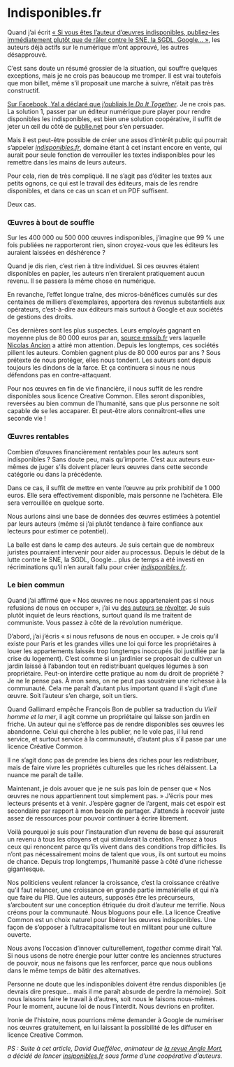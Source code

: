 # Indisponibles.fr

Quand j’ai écrit [« Si vous êtes l’auteur d’œuvres indisponibles, publiez-les immédiatement plutôt que de râler contre le SNE, la SGDL, Google… »](https://tcrouzet.com/2012/06/22/les-auteurs-sont-ils-faineants/), les auteurs déjà actifs sur le numérique m’ont approuvé, les autres désapprouvé.<span id="more-25344"></span>

C’est sans doute un résumé grossier de la situation, qui souffre quelques exceptions, mais je ne crois pas beaucoup me tromper. Il est vrai toutefois que mon billet, même s’il proposait une marche à suivre, n’était pas très constructif.

[Sur Facebook, Yal a déclaré que j’oubliais le *Do It Together*](http://www.facebook.com/groups/216003450195/10151048433305196/). Je ne crois pas. La solution 1, passer par un éditeur numérique pure player pour rendre disponibles les indisponibles, est bien une solution coopérative, il suffit de jeter un œil du côté de [publie.net](http://publie.net) pour s’en persuader.

Mais il est peut-être possible de créer une assos d’intérêt public qui pourrait s’appeler [*indisponibles.fr*](http://www.indisponibles.fr/), domaine étant à cet instant encore en vente, qui aurait pour seule fonction de verrouiller les textes indisponibles pour les remettre dans les mains de leurs auteurs.

Pour cela, rien de très compliqué. Il ne s’agit pas d’éditer les textes aux petits ognons, ce qui est le travail des éditeurs, mais de les rendre disponibles, et dans ce cas un scan et un PDF suffisent.

Deux cas.

### Œuvres à bout de souffle

Sur les 400 000 ou 500 000 œuvres indisponibles, j’imagine que 99 % une fois publiées ne rapporteront rien, sinon croyez-vous que les éditeurs les auraient laissées en déshérence ?

Quand je dis rien, c’est rien à titre individuel. Si ces œuvres étaient disponibles en papier, les auteurs n’en tireraient pratiquement aucun revenu. Il se passera la même chose en numérique.

En revanche, l’effet longue traîne, des micros-bénéfices cumulés sur des centaines de milliers d’exemplaires, apportera des revenus substantiels aux opérateurs, c’est-à-dire aux éditeurs mais surtout à Google et aux sociétés de gestions des droits.

Ces dernières sont les plus suspectes. Leurs employés gagnant en moyenne plus de 80 000 euros par an, [source enssib.fr](http://www.enssib.fr/breves/2012/06/04/qui-profite-le-droit-dauteur) vers laquelle [Nicolas Ancion](https://twitter.com/crouzet/status/210288072594694144) a attiré mon attention. Depuis les longtemps, ces sociétés pillent les auteurs. Combien gagnent plus de 80 000 euros par ans ? Sous prétexte de nous protéger, elles nous tondent. Les auteurs sont depuis toujours les dindons de la farce. Et ça continuera si nous ne nous défendons pas en contre-attaquant.

Pour nos œuvres en fin de vie financière, il nous suffit de les rendre disponibles sous licence Creative Common. Elles seront disponibles, reversées au bien commun de l’humanité, sans que plus personne ne soit capable de se les accaparer. Et peut-être alors connaîtront-elles une seconde vie !

### Œuvres rentables

Combien d’œuvres financièrement rentables pour les auteurs sont indisponibles ? Sans doute peu, mais qu’importe. C’est aux auteurs eux-mêmes de juger s’ils doivent placer leurs œuvres dans cette seconde catégorie ou dans la précédente.

Dans ce cas, il suffit de mettre en vente l’œuvre au prix prohibitif de 1 000 euros. Elle sera effectivement disponible, mais personne ne l’achètera. Elle sera verrouillée en quelque sorte.

Nous aurions ainsi une base de données des œuvres estimées à potentiel par leurs auteurs (même si j’ai plutôt tendance à faire confiance aux lecteurs pour estimer ce potentiel).

La balle est dans le camp des auteurs. Je suis certain que de nombreux juristes pourraient intervenir pour aider au processus. Depuis le début de la lutte contre le SNE, la SGDL, Google… plus de temps a été investi en récriminations qu’il n’en aurait fallu pour créer [*indisponibles.fr*](http://www.indisponibles.fr/).

### Le bien commun

Quand j’ai affirmé que « Nos œuvres ne nous appartenaient pas si nous refusions de nous en occuper », j’ai vu [des auteurs se révolter](http://www.facebook.com/groups/216003450195/10151048433305196/). Je suis plutôt inquiet de leurs réactions, surtout quand ils me traitent de communiste. Vous passez à côté de la révolution numérique.

D’abord, j’ai j’écris « si nous refusons de nous en occuper. » Je crois qu’il existe pour Paris et les grandes villes une loi qui force les propriétaires à louer les appartements laissés trop longtemps inoccupés (loi justifiée par la crise du logement). C’est comme si un jardinier se proposait de cultiver un jardin laissé à l’abandon tout en redistribuant quelques légumes à son propriétaire. Peut-on interdire cette pratique au nom du droit de propriété ? Je ne le pense pas. À mon sens, on ne peut pas soustraire une richesse à la communauté. Cela me paraît d’autant plus important quand il s’agit d’une œuvre. Soit l’auteur s’en charge, soit un tiers.

Quand Gallimard empêche François Bon de publier sa traduction du *Vieil homme et la mer*, il agit comme un propriétaire qui laisse son jardin en friche. Un auteur qui ne s’efforce pas de rendre disponibles ses œuvres les abandonne. Celui qui cherche à les publier, ne le vole pas, il lui rend service, et surtout service à la communauté, d’autant plus s’il passe par une licence Créative Common.

Il ne s’agit donc pas de prendre les biens des riches pour les redistribuer, mais de faire vivre les propriétés culturelles que les riches délaissent. La nuance me paraît de taille.

Maintenant, je dois avouer que je ne suis pas loin de penser que « Nos œuvres ne nous appartiennent tout simplement pas. » J’écris pour mes lecteurs présents et à venir. J’espère gagner de l’argent, mais cet espoir est secondaire par rapport à mon besoin de partager. J’attends à recevoir juste assez de ressources pour pouvoir continuer à écrire librement.

Voilà pourquoi je suis pour l’instauration d’un revenu de base qui assurerait un revenu à tous les citoyens et qui stimulerait la création. Pensez à tous ceux qui renoncent parce qu’ils vivent dans des conditions trop difficiles. Ils n’ont pas nécessairement moins de talent que vous, ils ont surtout eu moins de chance. Depuis trop longtemps, l’humanité passe à côté d’une richesse gigantesque.

Nos politiciens veulent relancer la croissance, c’est la croissance créative qu’il faut relancer, une croissance en grande partie immatérielle et qui n’a que faire du PIB. Que les auteurs, supposés être les précurseurs, s’arcboutent sur une conception étriquée du droit d’auteur me terrifie. Nous créons pour la communauté. Nous bloguons pour elle. La licence Creative Common est un choix naturel pour libérer les œuvres indisponibles. Une façon de s’opposer à l’ultracapitalisme tout en militant pour une culture ouverte.

Nous avons l’occasion d’innover culturellement, *together* comme dirait Yal. Si nous usons de notre énergie pour lutter contre les anciennes structures de pouvoir, nous ne faisons que les renforcer, parce que nous oublions dans le même temps de bâtir des alternatives.

Personne ne doute que les indisponibles doivent être rendus disponibles (je devrais dire presque… mais il me paraît absurde de perdre la mémoire). Soit nous laissons faire le travail à d’autres, soit nous le faisons nous-mêmes. Pour le moment, aucune loi de nous l’interdit. Nous devrions en profiter.

Ironie de l’histoire, nous pourrions même demander à Google de numériser nos œuvres gratuitement, en lui laissant la possibilité de les diffuser en licence Creative Common.

*PS : Suite à cet article, David Queffélec, animateur de [la revue Angle Mort](http://www.angle-mort.fr/), a décidé de lancer [insiponibles.fr](http://www.indisponibles.fr/) sous forme d’une coopérative d’auteurs.*